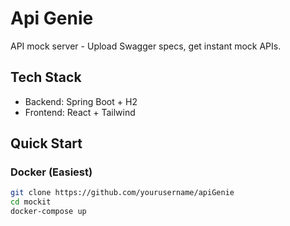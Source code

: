 # Api Genie

API mock server - Upload Swagger specs, get instant mock APIs.

## Tech Stack
- Backend: Spring Boot + H2
- Frontend: React + Tailwind

## Quick Start

### Docker (Easiest)
```bash
git clone https://github.com/yourusername/apiGenie
cd mockit
docker-compose up
